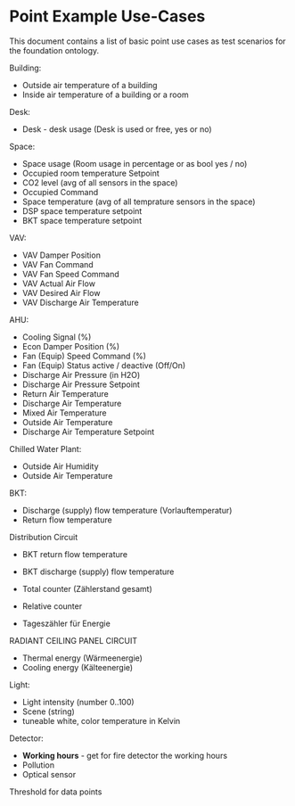 
# Point Example Use-Cases 

This document contains a list of basic point use cases as test scenarios for the foundation ontology.

Building:
- Outside air temperature of a building
- Inside air temperature of a building or a room

Desk:
- Desk - desk usage (Desk is used or free, yes or no)

Space:
- Space usage (Room usage in percentage or as bool yes / no)
- Occupied room temperature Setpoint
- CO2 level (avg of all sensors in the space)
- Occupied Command
- Space temperature (avg of all temprature sensors in the space)
- DSP space temperature setpoint
- BKT space temperature setpoint

VAV:
- VAV Damper Position
- VAV Fan Command
- VAV Fan Speed Command
- VAV Actual Air Flow
- VAV Desired Air Flow
- VAV Discharge Air Temperature

AHU:
- Cooling Signal (%)
- Econ Damper Position (%)
- Fan (Equip) Speed Command (%)
- Fan (Equip) Status active / deactive (Off/On)
- Discharge Air Pressure (in H2O)
- Discharge Air Pressure Setpoint
- Return Air Temperature
- Discharge Air Temperature
- Mixed Air Temperature
- Outside Air Temperature
- Discharge Air Temperature Setpoint

Chilled Water Plant:
- Outside Air Humidity
- Outside Air Temperature 

BKT:
- Discharge (supply) flow temperature (Vorlauftemperatur)
- Return flow temperature

Distribution Circuit 
- BKT return flow temperature
- BKT discharge (supply) flow temperature
- Total counter (Zählerstand gesamt)

- Relative counter 
- Tageszähler für Energie

RADIANT CEILING PANEL CIRCUIT
- Thermal energy (Wärmeenergie)
- Cooling energy (Kälteenergie)

Light:
- Light intensity (number 0..100)
- Scene (string)
- tuneable white, color temperature in Kelvin

Detector:
- **Working hours** - get for fire detector the working hours
- Pollution
- Optical sensor

Threshold for data points 
